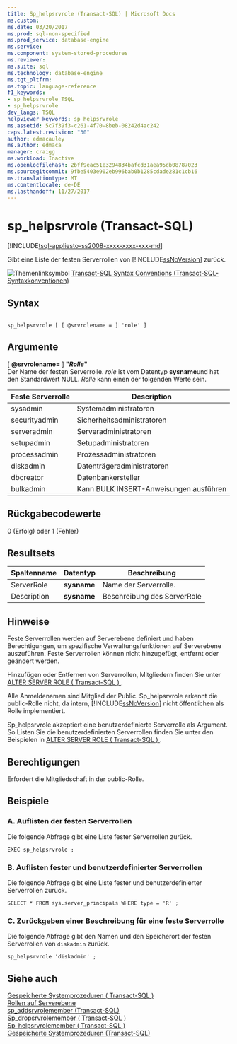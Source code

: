 ```yaml
---
title: Sp_helpsrvrole (Transact-SQL) | Microsoft Docs
ms.custom: 
ms.date: 03/20/2017
ms.prod: sql-non-specified
ms.prod_service: database-engine
ms.service: 
ms.component: system-stored-procedures
ms.reviewer: 
ms.suite: sql
ms.technology: database-engine
ms.tgt_pltfrm: 
ms.topic: language-reference
f1_keywords:
- sp_helpsrvrole_TSQL
- sp_helpsrvrole
dev_langs: TSQL
helpviewer_keywords: sp_helpsrvrole
ms.assetid: 5c7f39f3-c261-4f70-8beb-08242d4ac242
caps.latest.revision: "30"
author: edmacauley
ms.author: edmaca
manager: craigg
ms.workload: Inactive
ms.openlocfilehash: 2bff9eac51e3294834bafcd31aea95db08787023
ms.sourcegitcommit: 9fbe5403e902eb996bab0b1285cdade281c1cb16
ms.translationtype: MT
ms.contentlocale: de-DE
ms.lasthandoff: 11/27/2017
---
```

# <a name="sphelpsrvrole-transact-sql"></a>sp_helpsrvrole (Transact-SQL)
[!INCLUDE[tsql-appliesto-ss2008-xxxx-xxxx-xxx-md](../../includes/tsql-appliesto-ss2008-xxxx-xxxx-xxx-md.md)]

  Gibt eine Liste der festen Serverrollen von [!INCLUDE[ssNoVersion](../../includes/ssnoversion-md.md)] zurück.  
  
 ![Themenlinksymbol](../../database-engine/configure-windows/media/topic-link.gif "Topic link icon") [Transact-SQL Syntax Conventions (Transact-SQL-Syntaxkonventionen)](../../t-sql/language-elements/transact-sql-syntax-conventions-transact-sql.md)  
  
## <a name="syntax"></a>Syntax  
  
```  
  
sp_helpsrvrole [ [ @srvrolename = ] 'role' ]  
```  
  
## <a name="arguments"></a>Argumente  
 [  **@srvrolename=** ] **"***Rolle***"**  
 Der Name der festen Serverrolle. *role* ist vom Datentyp **sysname**und hat den Standardwert NULL. *Rolle* kann einen der folgenden Werte sein.  
  
|Feste Serverrolle|Description|  
|-----------------------|-----------------|  
|sysadmin|Systemadministratoren|  
|securityadmin|Sicherheitsadministratoren|  
|serveradmin|Serveradministratoren|  
|setupadmin|Setupadministratoren|  
|processadmin|Prozessadministratoren|  
|diskadmin|Datenträgeradministratoren|  
|dbcreator|Datenbankersteller|  
|bulkadmin|Kann BULK INSERT-Anweisungen ausführen|  
  
## <a name="return-code-values"></a>Rückgabecodewerte  
 0 (Erfolg) oder 1 (Fehler)  
  
## <a name="result-sets"></a>Resultsets  
  
|Spaltenname|Datentyp|Beschreibung|  
|-----------------|---------------|-----------------|  
|ServerRole|**sysname**|Name der Serverrolle.|  
|Description|**sysname**|Beschreibung des ServerRole|  
  
## <a name="remarks"></a>Hinweise  
 Feste Serverrollen werden auf Serverebene definiert und haben Berechtigungen, um spezifische Verwaltungsfunktionen auf Serverebene auszuführen. Feste Serverrollen können nicht hinzugefügt, entfernt oder geändert werden.  
  
 Hinzufügen oder Entfernen von Serverrollen, Mitgliedern finden Sie unter [ALTER SERVER ROLE &#40; Transact-SQL &#41; ](../../t-sql/statements/alter-server-role-transact-sql.md).  
  
 Alle Anmeldenamen sind Mitglied der Public. Sp_helpsrvrole erkennt die public-Rolle nicht, da intern, [!INCLUDE[ssNoVersion](../../includes/ssnoversion-md.md)] nicht öffentlichen als Rolle implementiert.  
  
 Sp_helpsrvrole akzeptiert eine benutzerdefinierte Serverrolle als Argument. So Listen Sie die benutzerdefinierten Serverrollen finden Sie unter den Beispielen in [ALTER SERVER ROLE &#40; Transact-SQL &#41; ](../../t-sql/statements/alter-server-role-transact-sql.md).  
  
## <a name="permissions"></a>Berechtigungen  
 Erfordert die Mitgliedschaft in der public-Rolle.  
  
## <a name="examples"></a>Beispiele  
  
### <a name="a-listing-the-fixed-server-roles"></a>A. Auflisten der festen Serverrollen  
 Die folgende Abfrage gibt eine Liste fester Serverrollen zurück.  
  
```  
EXEC sp_helpsrvrole ;  
```  
  
### <a name="b-listing-fixed-and-user-defined-server-roles"></a>B. Auflisten fester und benutzerdefinierter Serverrollen  
 Die folgende Abfrage gibt eine Liste fester und benutzerdefinierter Serverrollen zurück.  
  
```  
SELECT * FROM sys.server_principals WHERE type = 'R' ;  
```  
  
### <a name="c-returning-a-description-of-a-fixed-server-role"></a>C. Zurückgeben einer Beschreibung für eine feste Serverrolle  
 Die folgende Abfrage gibt den Namen und den Speicherort der festen Serverrollen von `diskadmin` zurück.  
  
```  
sp_helpsrvrole 'diskadmin' ;  
```  
  
## <a name="see-also"></a>Siehe auch  
 [Gespeicherte Systemprozeduren &#40; Transact-SQL &#41;](../../relational-databases/system-stored-procedures/security-stored-procedures-transact-sql.md)   
 [Rollen auf Serverebene](../../relational-databases/security/authentication-access/server-level-roles.md)   
 [sp_addsrvrolemember &#40;Transact-SQL&#41;](../../relational-databases/system-stored-procedures/sp-addsrvrolemember-transact-sql.md)   
 [Sp_dropsrvrolemember &#40; Transact-SQL &#41;](../../relational-databases/system-stored-procedures/sp-dropsrvrolemember-transact-sql.md)   
 [Sp_helpsrvrolemember &#40; Transact-SQL &#41;](../../relational-databases/system-stored-procedures/sp-helpsrvrolemember-transact-sql.md)   
 [Gespeicherte Systemprozeduren &#40;Transact-SQL&#41;](../../relational-databases/system-stored-procedures/system-stored-procedures-transact-sql.md)  
  
  
